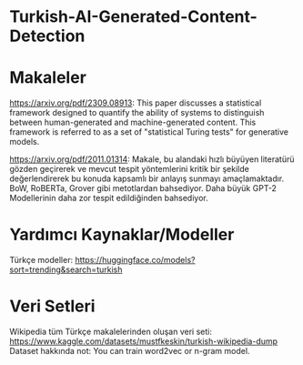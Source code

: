 # Turkish-AI-Generated-Content-Detection


# Makaleler
https://arxiv.org/pdf/2309.08913: 
This paper discusses a statistical framework designed to quantify the ability of systems to distinguish between human-generated and machine-generated content. This framework is referred to as a set of "statistical Turing tests" for generative models.

https://arxiv.org/pdf/2011.01314: 
Makale, bu alandaki hızlı büyüyen literatürü gözden geçirerek ve mevcut tespit yöntemlerini kritik bir şekilde değerlendirerek bu konuda kapsamlı bir anlayış sunmayı amaçlamaktadır.
BoW, RoBERTa, Grover gibi metotlardan bahsediyor. Daha büyük GPT-2 Modellerinin daha zor tespit edildiğinden bahsediyor.

# Yardımcı Kaynaklar/Modeller

  Türkçe modeller:
  https://huggingface.co/models?sort=trending&search=turkish


# Veri Setleri
  Wikipedia tüm Türkçe makalelerinden oluşan veri seti:
  https://www.kaggle.com/datasets/mustfkeskin/turkish-wikipedia-dump
  Dataset hakkında not: You can train word2vec or n-gram model.
